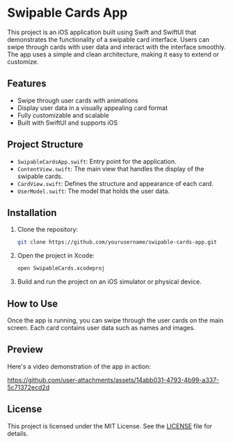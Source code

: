 
# Swipable Cards App

This project is an iOS application built using Swift and SwiftUI that demonstrates the functionality of a swipable card interface. Users can swipe through cards with user data and interact with the interface smoothly. The app uses a simple and clean architecture, making it easy to extend or customize.

## Features
- Swipe through user cards with animations
- Display user data in a visually appealing card format
- Fully customizable and scalable
- Built with SwiftUI and supports iOS

## Project Structure
- `SwipableCardsApp.swift`: Entry point for the application.
- `ContentView.swift`: The main view that handles the display of the swipable cards.
- `CardView.swift`: Defines the structure and appearance of each card.
- `UserModel.swift`: The model that holds the user data.

## Installation

1. Clone the repository:
   ```bash
   git clone https://github.com/yourusername/swipable-cards-app.git
   ```
2. Open the project in Xcode:
   ```bash
   open SwipableCards.xcodeproj
   ```
3. Build and run the project on an iOS simulator or physical device.

## How to Use
Once the app is running, you can swipe through the user cards on the main screen. Each card contains user data such as names and images.

## Preview

Here's a video demonstration of the app in action:


https://github.com/user-attachments/assets/14abb031-4793-4b99-a337-5c71372ecd2d



## License
This project is licensed under the MIT License. See the [LICENSE](LICENSE) file for details.
